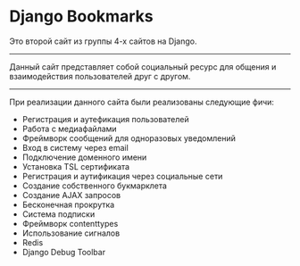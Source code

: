 # Django Bookmarks

Это второй сайт из группы 4-х сайтов на Django.

------------------------------------------------

Данный сайт представляет собой социальный ресурс для общения и взаимодействия пользователей друг с другом.

------------------------------------------------

При реализации данного сайта были реализованы следующие фичи:

* Регистрация и аутефикация пользователей
* Работа с медиафайлами
* Фреймворк сообщений для одноразовых уведомлений
* Вход в систему через email
* Подключение доменного имени
* Установка TSL сертификата
* Регистрация и аутификация через социальные сети
* Создание собственного букмарклета
* Создание AJAX запросов
* Бесконечная прокрутка
* Система подписки
* Фреймворк contenttypes
* Использование сигналов
* Redis
* Django Debug Toolbar